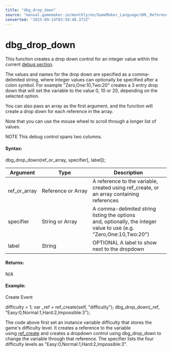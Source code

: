 ```yaml
---
title: "dbg_drop_down"
source: "manual.gamemaker.io/monthly/en/GameMaker_Language/GML_Reference/Debugging/dbg_drop_down.htm"
converted: "2025-09-14T03:59:48.372Z"
---
```


# dbg\_drop\_down

This function creates a drop down control for an integer value within the current [debug section](dbg_section.md).

The values and names for the drop down are specified as a comma-delimited string, where integer values can optionally be specified after a colon symbol. For example "Zero,One:10,Two:20" creates a 3 entry drop down that will set the variable to the value 0, 10 or 20, depending on the selected option.

You can also pass an array as the first argument, and the function will create a drop down for each reference in the array.

Note that you can use the mouse wheel to scroll through a longer list of values.

NOTE This debug control spans two columns.

#### Syntax:

dbg\_drop\_down(ref\_or\_array, specifier\[, label\]);

| Argument | Type | Description |
| --- | --- | --- |
| ref_or_array | Reference or Array | A reference to the variable, created using ref_create, or an array containing references |
| specifier | String or Array | A comma-delimited string listing the options and, optionally, the integer value to use (e.g. "Zero,One:10,Two:20") |
| label | String | OPTIONAL A label to show next to the dropdown |

#### Returns:

N/A

#### Example:

Create Event

difficulty = 1;
var \_ref = ref\_create(self, "difficulty");
dbg\_drop\_down(\_ref, "Easy:0,Normal:1,Hard:2,Impossible:3");

The code above first set an instance variable difficulty that stores the game's difficulty level. It creates a reference to the variable using [ref\_create](../Variable_Functions/ref_create.md) and creates a dropdown control using dbg\_drop\_down to change the variable through that reference. The specifier lists the four difficulty levels as "Easy:0,Normal:1,Hard:2,Impossible:3".